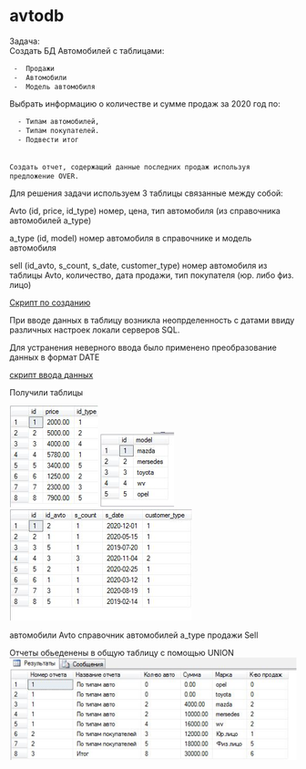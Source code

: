 # avtodb 
<p/>Задача:
	<br>Создать БД Автомобилей с таблицами:
	
	 -  Продажи
	 -  Автомобили
	 -  Модель автомобиля
Выбрать информацию о количестве и сумме продаж за 2020 год по:


	  - Типам автомобилей,
	  - Типам покупателей.
  	  - Подвести итог
	  
	  
    Создать отчет, содержащий данные последних продаж используя предложение OVER. 
    
  
    
 Для решения задачи используем 3 таблицы связанные между собой:
 
 Avto (id, price, id_type) номер, цена, тип автомобиля (из справочника автомобилей a_type)
 
 
 a_type (id, model)  номер автомобиля в справочнике и модель автомобиля
 
 
 sell (id_avto, s_count, s_date, customer_type)  номер автомобиля из таблицы Avto, количество, дата продажи, тип покупателя (юр. либо физ. лицо)
 
 [Скрипт по созданию](https://github.com/DmitryIKos/avtodb/blob/main/create.sql)


При вводе данных в таблицу возникла неопрделенность с датами ввиду различных настроек локали серверов SQL.

Для устранения неверного ввода было применено преобразование данных в формат DATE

[скрипт ввода данных](https://github.com/DmitryIKos/avtodb/blob/main/ins_data.sql)

Получили таблицы
<p/>
<img src=https://github.com/DmitryIKos/avtodb/blob/main/avto.JPG alt="автомобили">
<img src=https://github.com/DmitryIKos/avtodb/blob/main/a_type.JPG>
<img src=https://github.com/DmitryIKos/avtodb/blob/main/sell.JPG></p>

автомобили Avto               справочник автомобилей a_type         продажи Sell


Отчеты обьеденены в общую таблицу с помощью UNION
<br>
<img src=https://github.com/DmitryIKos/avtodb/blob/main/sel.JPG>

